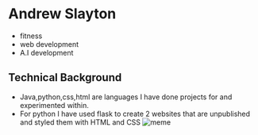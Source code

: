 # Andrew Slayton
- fitness
- web development
- A.I development
## Technical Background
* Java,python,css,html are languages I have done projects for and experimented within.
* For python I have used flask to create 2 websites that are unpublished and styled them with HTML and CSS
![meme](https://img.ifunny.co/images/c30bde2b6b5b594f764d6833c5123216dee7e08f7834b7aae7a65b03c48c8ed9_1.jpg)
